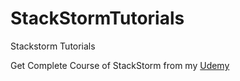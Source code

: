 # StackStormTutorials
Stackstorm Tutorials 


Get Complete Course of StackStorm from my [Udemy](https://www.youtube.com/watch?v=k7dGgbrI5dQ)
